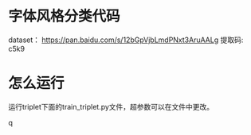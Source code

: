 # 字体风格分类代码
dataset：
https://pan.baidu.com/s/12bGpVjbLmdPNxt3AruAALg 提取码: c5k9


# 怎么运行
运行triplet下面的train_triplet.py文件，超参数可以在文件中更改。

q